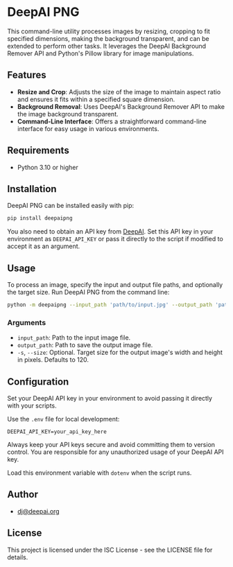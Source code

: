 # DeepAI PNG

This command-line utility processes images by resizing, cropping to fit specified dimensions, making the background transparent, and can be extended to perform other tasks. It leverages the DeepAI Background Remover API and Python's Pillow library for image manipulations.

## Features

- **Resize and Crop**: Adjusts the size of the image to maintain aspect ratio and ensures it fits within a specified square dimension.
- **Background Removal**: Uses DeepAI's Background Remover API to make the image background transparent.
- **Command-Line Interface**: Offers a straightforward command-line interface for easy usage in various environments.

## Requirements

- Python 3.10 or higher

## Installation

DeepAI PNG can be installed easily with pip:

```bash
pip install deepaipng
```

You also need to obtain an API key from [DeepAI](https://deepai.org/). Set this API key in your environment as `DEEPAI_API_KEY` or pass it directly to the script if modified to accept it as an argument.

## Usage

To process an image, specify the input and output file paths, and optionally the target size. Run DeepAI PNG from the command line:

```bash
python -m deepaipng --input_path 'path/to/input.jpg' --output_path 'path/to/output.png' --size 120
```

### Arguments

- `input_path`: Path to the input image file.
- `output_path`: Path to save the output image file.
- `-s`, `--size`: Optional. Target size for the output image's width and height in pixels. Defaults to 120.

## Configuration

Set your DeepAI API key in your environment to avoid passing it directly with your scripts. 

Use the `.env` file for local development:

```plaintext
DEEPAI_API_KEY=your_api_key_here
```

Always keep your API keys secure and avoid committing them to version control. You are responsible for any unauthorized usage of your DeepAI API key.

Load this environment variable with `dotenv` when the script runs.

## Author

- dj@deepai.org

## License

This project is licensed under the ISC License - see the LICENSE file for details.
